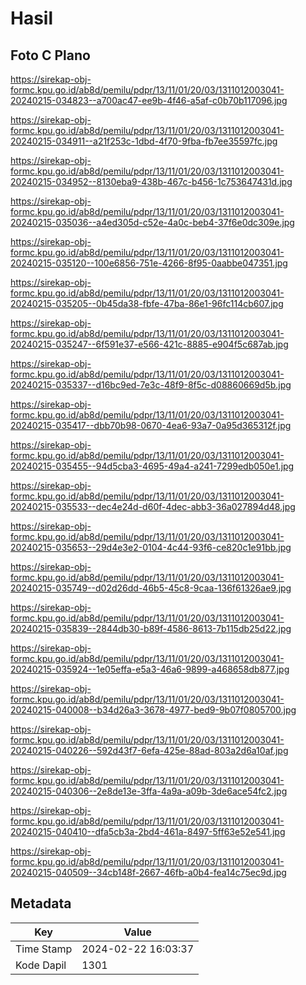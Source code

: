 # Hasil

## Foto C Plano

https://sirekap-obj-formc.kpu.go.id/ab8d/pemilu/pdpr/13/11/01/20/03/1311012003041-20240215-034823--a700ac47-ee9b-4f46-a5af-c0b70b117096.jpg

https://sirekap-obj-formc.kpu.go.id/ab8d/pemilu/pdpr/13/11/01/20/03/1311012003041-20240215-034911--a21f253c-1dbd-4f70-9fba-fb7ee35597fc.jpg

https://sirekap-obj-formc.kpu.go.id/ab8d/pemilu/pdpr/13/11/01/20/03/1311012003041-20240215-034952--8130eba9-438b-467c-b456-1c753647431d.jpg

https://sirekap-obj-formc.kpu.go.id/ab8d/pemilu/pdpr/13/11/01/20/03/1311012003041-20240215-035036--a4ed305d-c52e-4a0c-beb4-37f6e0dc309e.jpg

https://sirekap-obj-formc.kpu.go.id/ab8d/pemilu/pdpr/13/11/01/20/03/1311012003041-20240215-035120--100e6856-751e-4266-8f95-0aabbe047351.jpg

https://sirekap-obj-formc.kpu.go.id/ab8d/pemilu/pdpr/13/11/01/20/03/1311012003041-20240215-035205--0b45da38-fbfe-47ba-86e1-96fc114cb607.jpg

https://sirekap-obj-formc.kpu.go.id/ab8d/pemilu/pdpr/13/11/01/20/03/1311012003041-20240215-035247--6f591e37-e566-421c-8885-e904f5c687ab.jpg

https://sirekap-obj-formc.kpu.go.id/ab8d/pemilu/pdpr/13/11/01/20/03/1311012003041-20240215-035337--d16bc9ed-7e3c-48f9-8f5c-d08860669d5b.jpg

https://sirekap-obj-formc.kpu.go.id/ab8d/pemilu/pdpr/13/11/01/20/03/1311012003041-20240215-035417--dbb70b98-0670-4ea6-93a7-0a95d365312f.jpg

https://sirekap-obj-formc.kpu.go.id/ab8d/pemilu/pdpr/13/11/01/20/03/1311012003041-20240215-035455--94d5cba3-4695-49a4-a241-7299edb050e1.jpg

https://sirekap-obj-formc.kpu.go.id/ab8d/pemilu/pdpr/13/11/01/20/03/1311012003041-20240215-035533--dec4e24d-d60f-4dec-abb3-36a027894d48.jpg

https://sirekap-obj-formc.kpu.go.id/ab8d/pemilu/pdpr/13/11/01/20/03/1311012003041-20240215-035653--29d4e3e2-0104-4c44-93f6-ce820c1e91bb.jpg

https://sirekap-obj-formc.kpu.go.id/ab8d/pemilu/pdpr/13/11/01/20/03/1311012003041-20240215-035749--d02d26dd-46b5-45c8-9caa-136f61326ae9.jpg

https://sirekap-obj-formc.kpu.go.id/ab8d/pemilu/pdpr/13/11/01/20/03/1311012003041-20240215-035839--2844db30-b89f-4586-8613-7b115db25d22.jpg

https://sirekap-obj-formc.kpu.go.id/ab8d/pemilu/pdpr/13/11/01/20/03/1311012003041-20240215-035924--1e05effa-e5a3-46a6-9899-a468658db877.jpg

https://sirekap-obj-formc.kpu.go.id/ab8d/pemilu/pdpr/13/11/01/20/03/1311012003041-20240215-040008--b34d26a3-3678-4977-bed9-9b07f0805700.jpg

https://sirekap-obj-formc.kpu.go.id/ab8d/pemilu/pdpr/13/11/01/20/03/1311012003041-20240215-040226--592d43f7-6efa-425e-88ad-803a2d6a10af.jpg

https://sirekap-obj-formc.kpu.go.id/ab8d/pemilu/pdpr/13/11/01/20/03/1311012003041-20240215-040306--2e8de13e-3ffa-4a9a-a09b-3de6ace54fc2.jpg

https://sirekap-obj-formc.kpu.go.id/ab8d/pemilu/pdpr/13/11/01/20/03/1311012003041-20240215-040410--dfa5cb3a-2bd4-461a-8497-5ff63e52e541.jpg

https://sirekap-obj-formc.kpu.go.id/ab8d/pemilu/pdpr/13/11/01/20/03/1311012003041-20240215-040509--34cb148f-2667-46fb-a0b4-fea14c75ec9d.jpg


## Metadata

| Key        | Value               |
| ---------- | ------------------- |
| Time Stamp | 2024-02-22 16:03:37 |
| Kode Dapil | 1301                |



